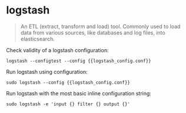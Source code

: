 logstash
========

> An ETL (extract, transform and load) tool.
> Commonly used to load data from various sources, like databases and log files, into elasticsearch.

Check validity of a logstash configuration:

    logstash --configtest --config {{logstash_config.conf}}

Run logstash using configuration:

    sudo logstash --config {{logstash_config.conf}}

Run logstash with the most basic inline configuration string:

    sudo logstash -e 'input {} filter {} output {}'
